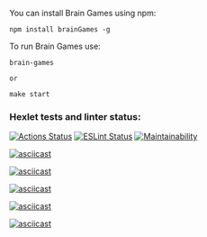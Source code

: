 You can install Brain Games using npm:
    
    npm install brainGames -g

To run Brain Games use:
    
    brain-games

    or

    make start

### Hexlet tests and linter status:
[![Actions Status](https://github.com/TatulArt/frontend-project-lvl1/workflows/hexlet-check/badge.svg)](https://github.com/TatulArt/frontend-project-lvl1/actions)
[![ESLint Status](https://github.com/TatulArt/frontend-project-lvl1/workflows/linter-check/badge.svg)](https://github.com/TatulArt/frontend-project-lvl1/actions)
[![Maintainability](https://api.codeclimate.com/v1/badges/117a71f921ee2826bb5f/maintainability)](https://codeclimate.com/github/TatulArt/frontend-project-lvl1/maintainability)

[![asciicast](https://asciinema.org/a/asl3W247DPY92IERtjVq0cmCG.svg)](https://asciinema.org/a/asl3W247DPY92IERtjVq0cmCG)

[![asciicast](https://asciinema.org/a/MkkA3CbOHyjKuB4va8tmEUoGI.svg)](https://asciinema.org/a/MkkA3CbOHyjKuB4va8tmEUoGI)

[![asciicast](https://asciinema.org/a/jHHrEXEr8wPA2FodaB9CLZgKs.svg)](https://asciinema.org/a/jHHrEXEr8wPA2FodaB9CLZgKs)

[![asciicast](https://asciinema.org/a/hLHbnYTPXGfkMlaadGC1UKtx5.svg)](https://asciinema.org/a/hLHbnYTPXGfkMlaadGC1UKtx5)

[![asciicast](https://asciinema.org/a/IfJnr6gSN9mgq7Jxt4pRalNg6.svg)](https://asciinema.org/a/IfJnr6gSN9mgq7Jxt4pRalNg6)